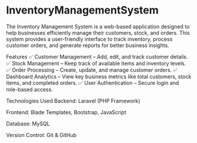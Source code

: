 # InventoryManagementSystem
The Inventory Management System is a web-based application designed to help businesses efficiently manage their customers, stock, and orders. This system provides a user-friendly interface to track inventory, process customer orders, and generate reports for better business insights.

Features
✅ Customer Management – Add, edit, and track customer details.
✅ Stock Management – Keep track of available items and inventory levels.
✅ Order Processing – Create, update, and manage customer orders.
✅ Dashboard Analytics – View key business metrics like total customers, stock items, and completed orders.
✅ User Authentication – Secure login and role-based access.

Technologies Used
Backend: Laravel (PHP Framework)

Frontend: Blade Templates, Bootstrap, JavaScript

Database: MySQL

Version Control: Git & GitHub
